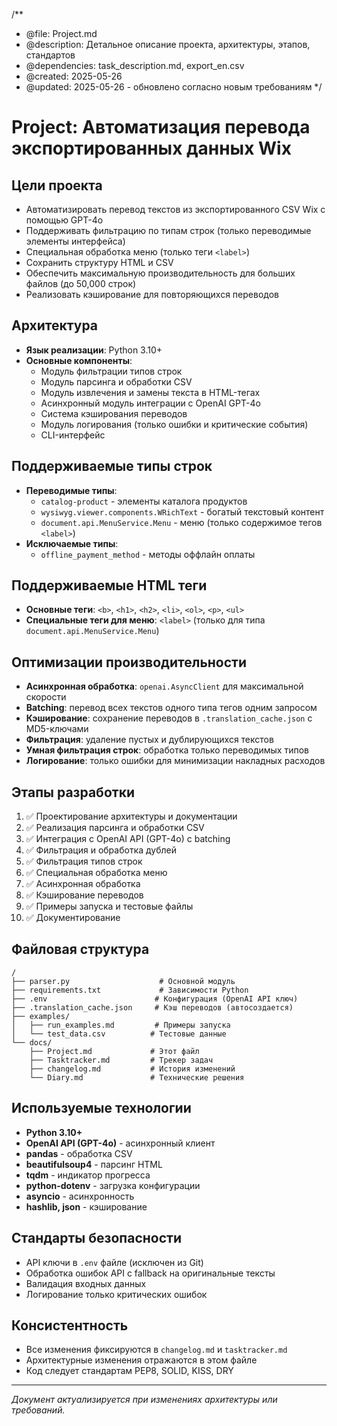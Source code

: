 /**
 * @file: Project.md
 * @description: Детальное описание проекта, архитектуры, этапов, стандартов
 * @dependencies: task_description.md, export_en.csv
 * @created: 2025-05-26
 * @updated: 2025-05-26 - обновлено согласно новым требованиям
 */

# Project: Автоматизация перевода экспортированных данных Wix

## Цели проекта
- Автоматизировать перевод текстов из экспортированного CSV Wix с помощью GPT-4o
- Поддерживать фильтрацию по типам строк (только переводимые элементы интерфейса)
- Специальная обработка меню (только теги `<label>`)
- Сохранить структуру HTML и CSV
- Обеспечить максимальную производительность для больших файлов (до 50,000 строк)
- Реализовать кэширование для повторяющихся переводов

## Архитектура
- **Язык реализации**: Python 3.10+
- **Основные компоненты**:
  - Модуль фильтрации типов строк
  - Модуль парсинга и обработки CSV
  - Модуль извлечения и замены текста в HTML-тегах
  - Асинхронный модуль интеграции с OpenAI GPT-4o
  - Система кэширования переводов
  - Модуль логирования (только ошибки и критические события)
  - CLI-интерфейс

## Поддерживаемые типы строк
- **Переводимые типы**:
  - `catalog-product` - элементы каталога продуктов
  - `wysiwyg.viewer.components.WRichText` - богатый текстовый контент
  - `document.api.MenuService.Menu` - меню (только содержимое тегов `<label>`)
- **Исключаемые типы**:
  - `offline_payment_method` - методы оффлайн оплаты

## Поддерживаемые HTML теги
- **Основные теги**: `<b>`, `<h1>`, `<h2>`, `<li>`, `<ol>`, `<p>`, `<ul>`
- **Специальные теги для меню**: `<label>` (только для типа `document.api.MenuService.Menu`)

## Оптимизации производительности
- **Асинхронная обработка**: `openai.AsyncClient` для максимальной скорости
- **Batching**: перевод всех текстов одного типа тегов одним запросом
- **Кэширование**: сохранение переводов в `.translation_cache.json` с MD5-ключами
- **Фильтрация**: удаление пустых и дублирующихся текстов
- **Умная фильтрация строк**: обработка только переводимых типов
- **Логирование**: только ошибки для минимизации накладных расходов

## Этапы разработки
1. ✅ Проектирование архитектуры и документации
2. ✅ Реализация парсинга и обработки CSV
3. ✅ Интеграция с OpenAI API (GPT-4o) с batching
4. ✅ Фильтрация и обработка дублей
5. ✅ Фильтрация типов строк
6. ✅ Специальная обработка меню
7. ✅ Асинхронная обработка
8. ✅ Кэширование переводов
9. ✅ Примеры запуска и тестовые файлы
10. ✅ Документирование

## Файловая структура
```
/
├── parser.py                    # Основной модуль
├── requirements.txt             # Зависимости Python
├── .env                        # Конфигурация (OpenAI API ключ)
├── .translation_cache.json     # Кэш переводов (автосоздается)
├── examples/
│   ├── run_examples.md         # Примеры запуска
│   └── test_data.csv          # Тестовые данные
└── docs/
    ├── Project.md             # Этот файл
    ├── Tasktracker.md         # Трекер задач
    ├── changelog.md           # История изменений
    └── Diary.md               # Технические решения
```

## Используемые технологии
- **Python 3.10+**
- **OpenAI API (GPT-4o)** - асинхронный клиент
- **pandas** - обработка CSV
- **beautifulsoup4** - парсинг HTML
- **tqdm** - индикатор прогресса
- **python-dotenv** - загрузка конфигурации
- **asyncio** - асинхронность
- **hashlib, json** - кэширование

## Стандарты безопасности
- API ключи в `.env` файле (исключен из Git)
- Обработка ошибок API с fallback на оригинальные тексты
- Валидация входных данных
- Логирование только критических ошибок

## Консистентность
- Все изменения фиксируются в `changelog.md` и `tasktracker.md`
- Архитектурные изменения отражаются в этом файле
- Код следует стандартам PEP8, SOLID, KISS, DRY

---

*Документ актуализируется при изменениях архитектуры или требований.* 